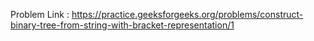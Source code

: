 Problem Link : https://practice.geeksforgeeks.org/problems/construct-binary-tree-from-string-with-bracket-representation/1